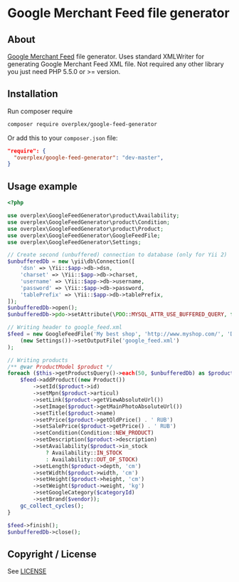 # Google Merchant Feed file generator

About
-----
[Google Merchant Feed](https://support.google.com/merchants/answer/160589) file generator.
Uses standard XMLWriter for generating Google Merchant Feed XML file. 
Not required any other library you just need PHP 5.5.0 or >= version.

Installation
------------
Run composer require

```bash
composer require overplex/google-feed-generator
```

Or add this to your `composer.json` file:

```json
"require": {
  "overplex/google-feed-generator": "dev-master",
}
```

Usage example
-------------

```php
<?php

use overplex\GoogleFeedGenerator\product\Availability;
use overplex\GoogleFeedGenerator\product\Condition;
use overplex\GoogleFeedGenerator\product\Product;
use overplex\GoogleFeedGenerator\GoogleFeedFile;
use overplex\GoogleFeedGenerator\Settings;

// Create second (unbuffered) connection to database (only for Yii 2)
$unbufferedDb = new \yii\db\Connection([
    'dsn' => \Yii::$app->db->dsn,
    'charset' => \Yii::$app->db->charset,
    'username' => \Yii::$app->db->username,
    'password' => \Yii::$app->db->password,
    'tablePrefix' => \Yii::$app->db->tablePrefix,
]);
$unbufferedDb->open();
$unbufferedDb->pdo->setAttribute(\PDO::MYSQL_ATTR_USE_BUFFERED_QUERY, false);

// Writing header to google_feed.xml
$feed = new GoogleFeedFile('My best shop', 'http://www.myshop.com/', 'Description of my shop',
    (new Settings())->setOutputFile('google_feed.xml')
);

// Writing products
/** @var ProductModel $product */
foreach ($this->getProductsQuery()->each(50, $unbufferedDb) as $product) {
    $feed->addProduct((new Product())
        ->setId($product->id)
        ->setMpn($product->articul)
        ->setLink($product->getViewAbsoluteUrl())
        ->setImage($product->getMainPhotoAbsoluteUrl())
        ->setTitle($product->name)
        ->setPrice($product->getOldPrice() . ' RUB')
        ->setSalePrice($product->getPrice() . ' RUB')
        ->setCondition(Condition::NEW_PRODUCT)
        ->setDescription($product->description)
        ->setAvailability($product->in_stock
            ? Availability::IN_STOCK
            : Availability::OUT_OF_STOCK)
        ->setLength($product->depth, 'cm')
        ->setWidth($product->width, 'cm')
        ->setHeight($product->height, 'cm')
        ->setWeight($product->weight, 'kg')
        ->setGoogleCategory($categoryId)
        ->setBrand($vendor));
    gc_collect_cycles();
}

$feed->finish();
$unbufferedDb->close();
```

Copyright / License
-------------------

See [LICENSE](https://github.com/overplex/google-feed-generator/blob/master/LICENSE)
